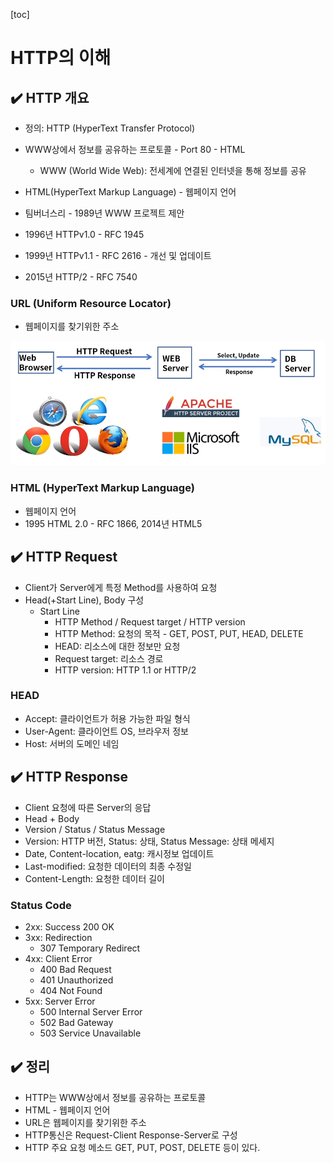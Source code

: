 [toc]

# HTTP의 이해

## :heavy_check_mark: HTTP 개요

- 정의: HTTP (HyperText Transfer Protocol)

- WWW상에서 정보를 공유하는 프로토콜 - Port 80 - HTML
  - WWW (World Wide Web): 전세계에 연결된 인터넷을 통해 정보를 공유
- HTML(HyperText Markup Language) - 웹페이지 언어
- 팀버너스리 - 1989년 WWW 프로젝트 제안
- 1996년 HTTPv1.0 - RFC 1945
- 1999년 HTTPv1.1 - RFC 2616 - 개선 및 업데이트
- 2015년 HTTP/2 - RFC 7540



### URL (Uniform Resource Locator)

- 웹페이지를 찾기위한 주소

![image-20210404232744702](assets/image-20210404232744702.png)



### HTML (HyperText Markup Language)

- 웹페이지 언어
- 1995 HTML 2.0 - RFC 1866, 2014년 HTML5




## :heavy_check_mark: HTTP Request

- Client가 Server에게 특정 Method를 사용하여 요청
- Head(+Start Line), Body 구성
  - Start Line
    - HTTP Method / Request target / HTTP version
    - HTTP Method: 요청의 목적 - GET, POST, PUT, HEAD, DELETE
    - HEAD: 리소스에 대한 정보만 요청
    - Request target: 리소스 경로
    - HTTP version: HTTP 1.1 or HTTP/2



### HEAD

- Accept: 클라이언트가 허용 가능한 파일 형식
- User-Agent: 클라이언트 OS, 브라우저 정보
- Host: 서버의 도메인 네임






## :heavy_check_mark: HTTP Response

- Client 요청에 따른 Server의 응답
- Head + Body
- Version / Status / Status Message
- Version: HTTP 버전, Status: 상태, Status Message: 상태 메세지
- Date, Content-location, eatg: 캐시정보 업데이트
- Last-modified: 요청한 데이터의 최종 수정일
- Content-Length: 요청한 데이터 길이



### Status Code

- 2xx: Success 200 OK
- 3xx: Redirection 
  - 307 Temporary Redirect
- 4xx: Client Error
  - 400 Bad Request
  - 401 Unauthorized
  - 404 Not Found
- 5xx: Server Error
  - 500 Internal Server Error
  - 502 Bad Gateway
  - 503 Service Unavailable




## :heavy_check_mark: 정리

- HTTP는 WWW상에서 정보를 공유하는 프로토콜
- HTML - 웹페이지 언어
- URL은 웹페이지를 찾기위한 주소
- HTTP통신은 Request-Client Response-Server로 구성
- HTTP 주요 요청 메소드 GET, PUT, POST, DELETE 등이 있다.




